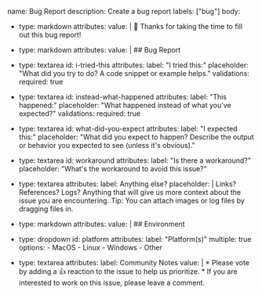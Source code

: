 name: Bug Report
description: Create a bug report
labels: ["bug"]
body:

- type: markdown
  attributes:
    value: |
       :pray: Thanks for taking the time to fill out this bug report!

- type: markdown
  attributes:
    value: |
       ## Bug Report

- type: textarea
  id: i-tried-this
  attributes:
    label: "I tried this:"
    placeholder: "What did you try to do? A code snippet or example helps."
  validations:
    required: true

- type: textarea
  id: instead-what-happened
  attributes:
    label: "This happened:"
    placeholder: "What happened instead of what you've expected?"
  validations:
    required: true

- type: textarea
  id: what-did-you-expect
  attributes:
    label: "I expected this:"
    placeholder: "What did you expect to happen? Describe the output or behavior you expected to see (unless it's obvious)."

- type: textarea
  id: workaround
  attributes:
    label: "Is there a workaround?"
    placeholder: "What's the workaround to avoid this issue?"

- type: textarea
  attributes:
    label: Anything else?
    placeholder: |
      Links? References? Logs? Anything that will give us more context about the issue you are encountering.
      Tip: You can attach images or log files by dragging files in.

- type: markdown
  attributes:
    value: |
       ## Environment

- type: dropdown
  id: platform
  attributes:
    label: "Platform(s)"
    multiple: true
    options:
      - MacOS
      - Linux
      - Windows
      - Other

- type: textarea
  attributes:
    label: Community Notes
    value: |
      <!-- Please keep this note for the community -->
      * Please vote by adding a 👍 reaction to the issue to help us prioritize.
      * If you are interested to work on this issue, please leave a comment.
